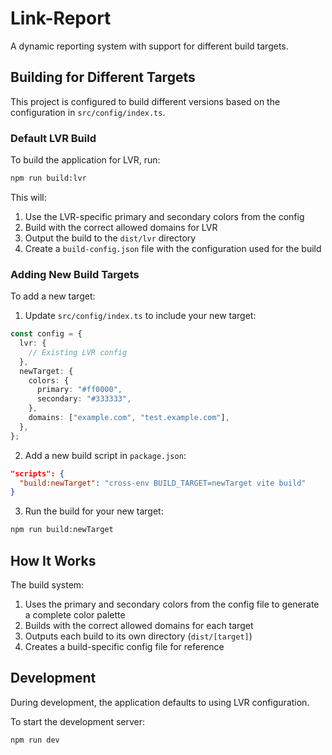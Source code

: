 # Link-Report

A dynamic reporting system with support for different build targets.

## Building for Different Targets

This project is configured to build different versions based on the configuration in `src/config/index.ts`.

### Default LVR Build

To build the application for LVR, run:

```bash
npm run build:lvr
```

This will:

1. Use the LVR-specific primary and secondary colors from the config
2. Build with the correct allowed domains for LVR
3. Output the build to the `dist/lvr` directory
4. Create a `build-config.json` file with the configuration used for the build

### Adding New Build Targets

To add a new target:

1. Update `src/config/index.ts` to include your new target:

```typescript
const config = {
  lvr: {
    // Existing LVR config
  },
  newTarget: {
    colors: {
      primary: "#ff0000",
      secondary: "#333333",
    },
    domains: ["example.com", "test.example.com"],
  },
};
```

2. Add a new build script in `package.json`:

```json
"scripts": {
  "build:newTarget": "cross-env BUILD_TARGET=newTarget vite build"
}
```

3. Run the build for your new target:

```bash
npm run build:newTarget
```

## How It Works

The build system:

1. Uses the primary and secondary colors from the config file to generate a complete color palette
2. Builds with the correct allowed domains for each target
3. Outputs each build to its own directory (`dist/[target]`)
4. Creates a build-specific config file for reference

## Development

During development, the application defaults to using LVR configuration.

To start the development server:

```bash
npm run dev
```
